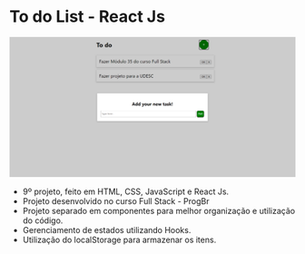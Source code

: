 # To do List - React Js

![Screenshot](Screenshot.png)

* 9º projeto, feito em HTML, CSS, JavaScript e React Js.
* Projeto desenvolvido no curso Full Stack - ProgBr
* Projeto separado em componentes para melhor organização e utilização do código.
* Gerenciamento de estados utilizando Hooks.
* Utilização do localStorage para armazenar os itens.
